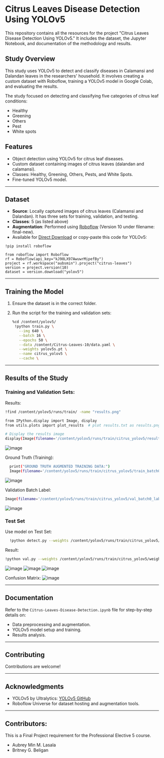 # Citrus Leaves Disease Detection Using YOLOv5
This repository contains all the resources for the project "Citrus Leaves Disease Detection Using YOLOv5." It includes the dataset, the Jupyter Notebook, and documentation of the methodology and results.

## Study Overview
This study uses YOLOv5 to detect and classify diseases in Calamansi and Dalandan leaves in the researchers' household. It involves creating a custom dataset with Roboflow, training a YOLOv5 model in Google Colab, and evaluating the results.

The study focused on detecting and classifying five categories of citrus leaf conditions:
- Healthy
- Greening
- Others
- Pest
- White spots

## Features

- Object detection using YOLOv5 for citrus leaf diseases.
- Custom dataset containing images of citrus leaves (dalandan and calamansi).
- Classes: Healthy, Greening, Others, Pests, and White Spots.
- Fine-tuned YOLOv5 model.

---

## Dataset

- **Source**: Locally captured images of citrus leaves (Calamansi and Dalandan). It has three sets for training, validation, and testing.
- **Classes**: 5 (as listed above)
- **Augmentation**: Performed using [Roboflow](https://universe.roboflow.com/aubsmin/citrus-leaves) (Version 10 under filename: final-new).
- Available for [Direct Download](https://universe.roboflow.com/ds/QyK7SUjhBR?key=UniBRbSYWh) or copy-paste this code for YOLOv5:

```
!pip install roboflow

from roboflow import Roboflow
rf = Roboflow(api_key="kJ98LX97AwuwrMipefBy")
project = rf.workspace("aubsmin").project("citrus-leaves")
version = project.version(10)
dataset = version.download("yolov5")
```

---

## Training the Model

1. Ensure the dataset is in the correct folder.
2. Run the script for the training and validation sets:

   ```bash
   %cd /content/yolov5/
    !python train.py \
      --img 640 \
      --batch 16 \
      --epochs 50 \
      --data /content/Citrus-Leaves-10/data.yaml \
      --weights yolov5s.pt \
      --name citrus_yolov5 \
      --cache \
   ```

---

## Results of the Study

### Training and Validation Sets:

Results:
  ```bash
  !find /content/yolov5/runs/train/ -name "results.png"
  
  from IPython.display import Image, display
  from utils.plots import plot_results  # plot results.txt as results.png
  
  # Display the results image
  display(Image(filename='/content/yolov5/runs/train/citrus_yolov5/results.png', width=1000))
  ```

![image](https://github.com/user-attachments/assets/7215c5d3-9048-42d5-b8b5-92e48d77bc77)

Ground Truth (Training):
```bash
  print("GROUND TRUTH AUGMENTED TRAINING DATA:")
  Image(filename='/content/yolov5/runs/train/citrus_yolov5/train_batch0.jpg', width=900)
  ```
![image](https://github.com/user-attachments/assets/d7ff298b-ad6f-4ea2-8b6e-285b1aa7f1a3)

Validation Batch Label:
  ```bash
  Image(filename='/content/yolov5/runs/train/citrus_yolov5/val_batch0_labels.jpg', width=900)
  ```
![image](https://github.com/user-attachments/assets/2d73570a-4fec-4bde-a2a3-8443132229e9)

### Test Set

Use model on Test Set:
```bash
  !python detect.py --weights /content/yolov5/runs/train/citrus_yolov5/weights/best.pt --img 640 --conf 0.25 --source /content/Citrus-Leaves-10/test/images
  ```

Result:
```bash
!python val.py --weights /content/yolov5/runs/train/citrus_yolov5/weights/best.pt --img 640 --data /content/Citrus-Leaves-10/data.yaml --task test
  ```
![image](https://github.com/user-attachments/assets/dc6be8ce-12f3-4df7-bdd6-0d0c64c9de17)
![image](https://github.com/user-attachments/assets/6c4e32cd-b8ed-49f2-b03a-89897054a5c1)
![image](https://github.com/user-attachments/assets/de72f6e3-5d73-45da-a694-6db1c145bbac)

Confusion Matrix:
![image](https://github.com/user-attachments/assets/9d5900b3-68d9-4aea-9399-5076368d8b83)

---

## Documentation

Refer to the `Citrus-Leaves-Disease-Detection.ipynb` file for step-by-step details on:

- Data preprocessing and augmentation.
- YOLOv5 model setup and training.
- Results analysis.

---

## Contributing

Contributions are welcome!

---

## Acknowledgments

- YOLOv5 by Ultralytics: [YOLOv5 GitHub](https://github.com/ultralytics/yolov5)
- Roboflow Universe for dataset hosting and augmentation tools.

---

## Contributors:

This is a Final Project requirement for the Professional Elective 5 course.
- Aubrey Min M. Lasala
- Britney G. Beligan
